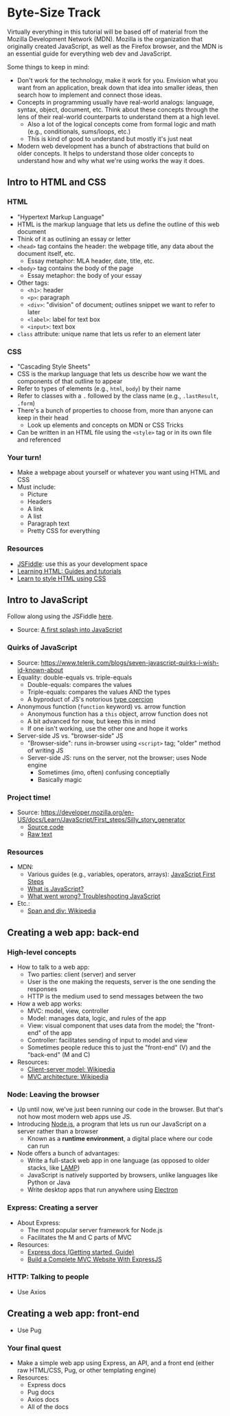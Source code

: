 # Byte-Size Track

Virtually everything in this tutorial will be based off of material from the Mozilla Development Network (MDN). Mozilla is the organization that originally created JavaScript, as well as the Firefox browser, and the MDN is an essential guide for everything web dev and JavaScript.

Some things to keep in mind:

- Don't work for the technology, make it work for you. Envision what you want from an application, break down that idea into smaller ideas, then search how to implement and connect those ideas.
- Concepts in programming usually have real-world analogs: language, syntax, object, document, etc. Think about these concepts through the lens of their real-world counterparts to understand them at a high level.
	- Also a lot of the logical concepts come from formal logic and math (e.g., conditionals, sums/loops, etc.)
	- This is kind of good to understand but mostly it's just neat
- Modern web development has a bunch of abstractions that build on older concepts. It helps to understand those older concepts to understand how and why what we're using works the way it does.

## Intro to HTML and CSS

### HTML

- "Hypertext Markup Language"
- HTML is the markup language that lets us define the outline of this web document
- Think of it as outlining an essay or letter
- `<head>` tag contains the header: the webpage title, any data about the document itself, etc.
	- Essay metaphor: MLA header, date, title, etc.
- `<body>` tag contains the body of the page
	- Essay metaphor: the body of your essay
- Other tags:
	- `<h1>`: header
	- `<p>`: paragraph
	- `<div>`: "division" of document; outlines snippet we want to refer to later
	- `<label>`: label for text box
	- `<input>`: text box
- `class` attribute: unique name that lets us refer to an element later

### CSS

- "Cascading Style Sheets"
- CSS is the markup language that lets us describe how we want the components of that outline to appear
- Refer to types of elements (e.g., `html`, `body`) by their name
- Refer to classes with a `.` followed by the class name (e.g.,  `.lastResult`, `.form`)
- There's a bunch of properties to choose from, more than anyone can keep in their head
	- Look up elements and concepts on MDN or CSS Tricks
- Can be written in an HTML file using the `<style>` tag or in its own file and referenced

### Your turn!

- Make a webpage about yourself or whatever you want using HTML and CSS
- Must include:
	- Picture
	- Headers
	- A link
	- A list
	- Paragraph text
	- Pretty CSS for everything

### Resources

- [JSFiddle](https://jsfiddle.net/): use this as your development space
- [Learning HTML: Guides and tutorials](https://developer.mozilla.org/en-US/docs/Learn/HTML)
- [Learn to style HTML using CSS](https://developer.mozilla.org/en-US/docs/Learn/CSS)

## Intro to JavaScript

Follow along using the JSFiddle [here](https://jsfiddle.net/5pb3xvn8/).

- Source: [A first splash into JavaScript](https://developer.mozilla.org/en-US/docs/Learn/JavaScript/First_steps/A_first_splash)

### Quirks of JavaScript

- Source: https://www.telerik.com/blogs/seven-javascript-quirks-i-wish-id-known-about
- Equality: double-equals vs. triple-equals
	- Double-equals: compares the values
	- Triple-equals: compares the values AND the types
	- A byproduct of JS's notorious [type coercion](https://www.freecodecamp.org/news/js-type-coercion-explained-27ba3d9a2839/)
- Anonymous function (`function` keyword) vs. arrow function
	- Anonymous function has a `this` object, arrow function does not
	- A bit advanced for now, but keep this in mind
	- If one isn't working, use the other one and hope it works
- Server-side JS vs. "browser-side" JS
	- "Browser-side": runs in-browser using `<script>` tag; "older" method of writing JS
	- Server-side JS: runs on the server, not the browser; uses Node engine
		- Sometimes (imo, often) confusing conceptially
		- Basically magic

### Project time!

- Source: https://developer.mozilla.org/en-US/docs/Learn/JavaScript/First_steps/Silly_story_generator
	- [Source code](https://jsfiddle.net/wmb3217r/)
	- [Raw text](https://raw.githubusercontent.com/mdn/learning-area/master/javascript/introduction-to-js-1/assessment-start/raw-text.txt)

### Resources

- MDN:
	- Various guides (e.g., variables, operators, arrays): [JavaScript First Steps](https://developer.mozilla.org/en-US/docs/Learn/JavaScript/First_steps)
	- [What is JavaScript?](https://developer.mozilla.org/en-US/docs/Learn/JavaScript/First_steps/What_is_JavaScript)
	- [What went wrong? Troubleshooting JavaScript](https://developer.mozilla.org/en-US/docs/Learn/JavaScript/First_steps/What_went_wrong)
- Etc.:
	- [Span and div: Wikipedia](https://en.wikipedia.org/wiki/Span_and_div)

## Creating a web app: back-end

### High-level concepts

- How to talk to a web app:
	- Two parties: client (server) and server
	- User is the one making the requests, server is the one sending the responses
	- HTTP is the medium used to send messages between the two
- How a web app works:
	- MVC: model, view, controller
	- Model: manages data, logic, and rules of the app
	- View: visual component that uses data from the model; the "front-end" of the app
	- Controller: facilitates sending of input to model and view
	- Sometimes people reduce this to just the "front-end" (V) and the "back-end" (M and C)
- Resources:
	- [Client-server model: Wikipedia](https://en.wikipedia.org/wiki/Client%E2%80%93server_model)
	- [MVC architecture: Wikipedia](https://en.wikipedia.org/wiki/Model%E2%80%93view%E2%80%93controller)

### Node: Leaving the browser

- Up until now, we've just been running our code in the browser. But that's not how most modern web apps use JS.
- Introducing [Node.js](https://en.wikipedia.org/wiki/Node.js), a program that lets us run our JavaScript on a server rather than a browser
	- Known as a **runtime environment**, a digital place where our code can run
- Node offers a bunch of advantages:
	- Write a full-stack web app in one language (as opposed to older stacks, like [LAMP](https://en.wikipedia.org/wiki/LAMP_(software_bundle)))
	- JavaScript is natively supported by browsers, unlike languages like Python or Java
	- Write desktop apps that run anywhere using [Electron](https://en.wikipedia.org/wiki/Electron_(software_framework))

### Express: Creating a server

- About Express:
	- The most popular server framework for Node.js
	- Facilitates the M and C parts of MVC
- Resources:
	- [Express docs (Getting started, Guide)](https://expressjs.com/)
	- [Build a Complete MVC Website With ExpressJS](https://code.tutsplus.com/tutorials/build-a-complete-mvc-website-with-expressjs--net-34168)

### HTTP: Talking to people

- Use Axios

## Creating a web app: front-end

- Use Pug

### Your final quest

- Make a simple web app using Express, an API, and a front end (either raw HTML/CSS, Pug, or other templating engine)
- Resources:
	- Express docs
	- Pug docs
	- Axios docs
	- All of the docs
